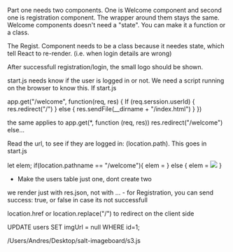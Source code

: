Part one needs two components. One is Welcome component and second one is registration component. The wrapper around them stays the same.
Welcome components doesn't need a "state". You can make it a function or a class.

The Regist. Component needs to be a class because it needes state, which tell React to re-render. (i.e. when login details are wrong)

After successfull registration/login, the small logo should be shown.

start.js needs know if the user is logged in or not. We need a script running on the browser to know this. If start.js 

app.get("/welcome", function(req, res) {
If (req.serssion.userId) {
	res.redirect("/")
} else {
res.sendFile(__dirname + "/index.html")
}
})

the same applies to app.get(*, function (req, res))
	res.redirect("/welcome")
else… 

Read the url, to see if they are logged in: (location.path). This goes in start.js

let elem; 
if(location.pathname == "/welcome"){
elem = <Welcome />
} else {
elem = <img src = "logo.gif"/>
}

- Make the users table just one, dont create two

we render just with res.json, not with … - for Registration, you can send success: true, or false in case its not successfull

location.href 	or 	location.replace("/")	to redirect on the client side 



UPDATE users
SET imgUrl = null
WHERE id=1;



/Users/Andres/Desktop/salt-imageboard/s3.js